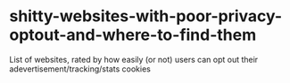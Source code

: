 # shitty-websites-with-poor-privacy-optout-and-where-to-find-them
List of websites, rated by how easily (or not) users can opt out their adevertisement/tracking/stats cookies
